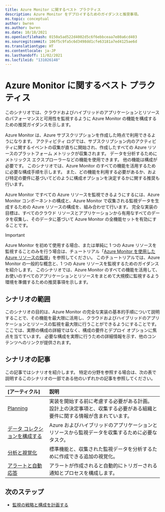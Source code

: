 ```yaml
---
title: Azure Monitor に関するベスト プラクティス
description: Azure Monitor をデプロイするためのガイダンスと推奨事項。
ms.topic: conceptual
author: bwren
ms.author: bwren
ms.date: 10/18/2021
ms.openlocfilehash: 0150a5ad522d4002d5c6f6ebbceaa7e80a6cd403
ms.sourcegitcommit: 106f5c9fa5c6d3498dd1cfe63181a7ed4125ae6d
ms.translationtype: HT
ms.contentlocale: ja-JP
ms.lasthandoff: 11/02/2021
ms.locfileid: "131026148"
---
```

# <a name="azure-monitor-best-practices"></a>Azure Monitor に関するベスト プラクティス
このシナリオでは、クラウドおよびハイブリッドのアプリケーションとリソースのパフォーマンスと可用性を監視するように Azure Monitor の機能を構成するための推奨ガイダンスを示します。 

Azure Monitor は、Azure サブスクリプションを作成した時点で利用できるようになります。 アクティビティ ログでは、サブスクリプション内のアクティビティに関するイベントの収集が直ちに開始され、作成したすべての Azure リソースのプラットフォーム メトリックが収集されます。 データを分析するためにメトリックス エクスプローラーなどの機能を使用できます。 他の機能は構成が必要です。 このシナリオでは、Azure Monitor のすべての機能を活用するために必要な構成手順を示します。 また、どの機能を利用する必要があるか、および特定の要件に基づいてどのように構成オプションを決定するかに関する推奨も行います。

Azure Monitor ですべての Azure リソースを監視できるようにするには、Azure Monitor コンポーネントの構成と、Azure Monitor で収集される監視データを生成するための Azure リソースの構成を、組み合わせて行います。 完全な実装の目標は、すべてのクラウド リソースとアプリケーションから有用なすべてのデータを収集し、そのデータに基づいて Azure Monitor の全機能セットを有効にすることです。


> [!IMPORTANT]
> Azure Monitor を初めて使用する場合、または単純に 1 つの Azure リソースを監視することのみを行う場合は、チュートリアル「[Azure Monitor を使用した Azure リソースの監視](essentials/monitor-azure-resource.md)」を参照してください。 このチュートリアルでは、Azure Monitor の一般的な概念と、1 つの Azure リソースを監視するためのガイダンスを紹介します。 このシナリオでは、Azure Monitor のすべての機能を活用して、お使いのすべてのアプリケーションとリソースをまとめて大規模に監視するよう環境を準備するための推奨事項を示します。

## <a name="scope-of-the-scenario"></a>シナリオの範囲
このシナリオの目的は、Azure Monitor の完全な実装の基本的手順について説明することで、その機能を最大限に活用し、クラウドおよびハイブリッドのアプリケーションとリソースの監視を最大限に行うことができるようにすることです。 ここでは、実際の構成の詳細ではなく、構成の要件とデプロイ オプションに焦点を当てています。 必要な構成を実際に行うための詳細情報を示す、他のコンテンツへのリンクが提供されます。

## <a name="scenario-articles"></a>シナリオの記事
この記事ではシナリオを紹介します。 特定の分野を参照する場合は、次の表で説明するこのシナリオの一部である他のいずれかの記事を参照してください。

| [アーティクル] | 説明 |
|:---|:---|
| [Planning](best-practices-plan.md)  | 実装を開始する前に考慮する必要がある計画。 設計上の決定事項と、収集する必要がある組織と要件に関する情報が含まれています。 |
| [データ コレクションを構成する](best-practices-data-collection.md) | Azure およびハイブリッドのアプリケーションとリソースから監視データを収集するために必要なタスク。 |
| [分析と視覚化](best-practices-analysis.md) | 標準機能と、収集された監視データを分析するために作成できる追加の視覚化。 |
| [アラートと自動応答](best-practices-alerts.md) | アラートが作成されると自動的にトリガーされる通知とプロセスを構成します。 |


## <a name="next-steps"></a>次のステップ

- [監視の戦略と構成を計画する](best-practices-plan.md)
